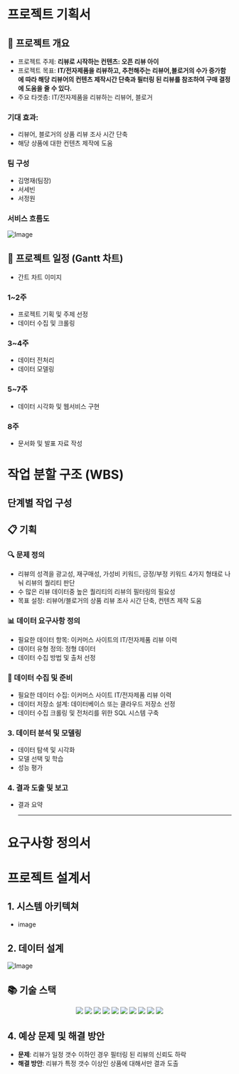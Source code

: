 # 프로젝트 기획서

## 📌 프로젝트 개요
- 프로젝트 주제: **리뷰로 시작하는 컨텐츠: 오픈 리뷰 아이**
- 프로젝트 목표: **IT/전자제품을 리뷰하고, 추천해주는 리뷰어,블로거의 수가 증가함에 따라 해당 리뷰어의 컨텐츠 제작시간 단축과 필터링 된 리뷰를 참조하여 구매 결정에 도움을 줄 수 있다.**
- 주요 타겟층: IT/전자제품을 리뷰하는 리뷰어, 블로거

### 기대 효과:
- 리뷰어, 블로거의 상품 리뷰 조사 시간 단축
- 해당 상품에 대한 컨텐츠 제작에 도움

### 팀 구성
- 김명재(팀장)
- 서세빈
- 서정원

### 서비스 흐름도
![Image](https://github.com/user-attachments/assets/5755e2b9-bee2-43b3-bd83-455866f837a2)

## 📖 프로젝트 일정 (Gantt 차트)
- 간트 차트 이미지

### 1~2주
- 프로젝트 기획 및 주제 선정
- 데이터 수집 및 크롤링

### 3~4주
- 데이터 전처리
- 데이터 모델링

### 5~7주
- 데이터 시각화 및 웹서비스 구현

### 8주
- 문서화 및 발표 자료 작성

# 작업 분할 구조 (WBS)

## 단계별 작업 구성

## 📋 기획 
### 🔍 문제 정의
- 리뷰의 성격을 광고성, 재구매성, 가성비 키워드, 긍정/부정 키워드 4가지 형태로 나눠 리뷰의 퀄리티 판단
- 수 많은 리뷰 데이터중 높은 퀄리티의 리뷰의 필터링의 필요성
- 목표 설정: 리뷰어/블로거의 상품 리뷰 조사 시간 단축, 컨텐츠 제작 도움

### 📊 데이터 요구사항 정의 
- 필요한 데이터 항목: 이커머스 사이트의 IT/전자제품 리뷰 이력
- 데이터 유형 정의: 정형 데이터
- 데이터 수집 방법 및 출처 선정

### 💾 데이터 수집 및 준비
- 필요한 데이터 수집: 이커머스 사이트 IT/전자제품 리뷰 이력
- 데이터 저장소 설계: 데이터베이스 또는 클라우드 저장소 선정
- 데이터 수집 크롤링 및 전처리를 위한 SQL 시스템 구축

### 3. 데이터 분석 및 모델링
- 데이터 탐색 및 시각화
- 모델 선택 및 학습
- 성능 평가

### 4. 결과 도출 및 보고
- 결과 요약

  ------------------------------

# 요구사항 정의서

# 프로젝트 설계서

## 1. 시스템 아키텍쳐
- image

## 2. 데이터 설계
![Image](https://github.com/user-attachments/assets/52543e0e-e6e6-45f8-b014-92a1dcf8bbe0)
<!-- - **데이터 흐름**: 데이터 -> 전처리 -> 분석 -> 결과
- **주요 데이터 속성**
    - 속성 이름
    - 데이터 유형: 정량 -->

## 📚 기술 스택

<div align=center>
    <img src="https://img.shields.io/badge/python-3776AB?style=for-the-badge&logo=python&logoColor=black">
    <img src="https://img.shields.io/badge/mysql-4479A1?style=for-the-badge&logo=mysql&logoColor=black">
    <img src="https://img.shields.io/badge/flask-000000?style=for-the-badge&logo=flask&logoColor=white">
    <img src="https://img.shields.io/badge/github-181717?style=for-the-badge&logo=github&logoColor=white">
    <img src="https://img.shields.io/badge/openai-412991?style=for-the-badge&logo=openai&logoColor=black">
    <img src="https://img.shields.io/badge/Amazon EC2-FF9900?style=for-the-badge&logo=amazon ec2&logoColor=black">
    <img src="https://img.shields.io/badge/Amazon S3-569A31?style=for-the-badge&logo=amazon s3&logoColor=black">
    <img src="https://img.shields.io/badge/Amazon RDS-527FFF?style=for-the-badge&logo=amazon rds&logoColor=black">
    <img src="https://img.shields.io/badge/nginx-009639?style=for-the-badge&logo=nginx&logoColor=black">
    <img src="https://img.shields.io/badge/selenium-43B02A?style=for-the-badge&logo=selenium&logoColor=black">
</div>

## 4. 예상 문제 및 해결 방안
- **문제**: 리뷰가 일정 갯수 이하인 경우 필터링 된 리뷰의 신뢰도 하락
- **해결 방안**: 리뷰가 특정 갯수 이상인 상품에 대해서만 결과 도출